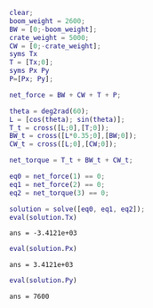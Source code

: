 ``` matlab
clear;
boom_weight = 2600;
BW = [0;-boom_weight];
crate_weight = 5000;
CW = [0;-crate_weight];
syms Tx
T = [Tx;0];
syms Px Py
P=[Px; Py];

net_force = BW + CW + T + P;

theta = deg2rad(60);
L = [cos(theta); sin(theta)];
T_t = cross([L;0],[T;0]);
BW_t = cross([L*0.35;0],[BW;0]);
CW_t = cross([L;0],[CW;0]);

net_torque = T_t + BW_t + CW_t;

eq0 = net_force(1) == 0;
eq1 = net_force(2) == 0;
eq2 = net_torque(3) == 0;

solution = solve([eq0, eq1, eq2]);
eval(solution.Tx)
```

``` matlabTextOutput
ans = -3.4121e+03
```

``` matlab
eval(solution.Px)
```

``` matlabTextOutput
ans = 3.4121e+03
```

``` matlab
eval(solution.Py)
```

``` matlabTextOutput
ans = 7600
```

